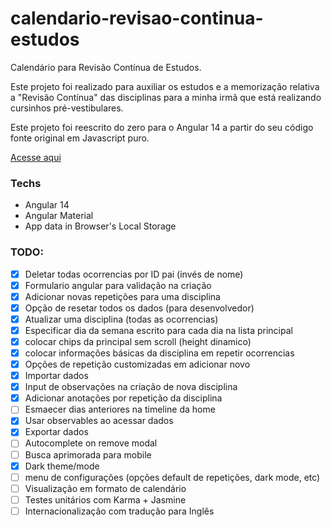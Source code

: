 # calendario-revisao-continua-estudos
Calendário para Revisão Contínua de Estudos.

Este projeto foi realizado para auxiliar os estudos e a memorização relativa a "Revisão Contínua" das disciplinas para a minha irmã que está realizando cursinhos pré-vestibulares.

Este projeto foi reescrito do zero para o Angular 14 a partir do seu código fonte original em Javascript puro.

[Acesse aqui](https://felipe-dias-azevedo.github.io/calendario-revisao-continua-estudos-angular/)

### Techs
* Angular 14
* Angular Material
* App data in Browser's Local Storage

### TODO:
- [x] Deletar todas ocorrencias por ID pai (invés de nome)
- [x] Formulario angular para validação na criação
- [x] Adicionar novas repetições para uma disciplina
- [x] Opção de resetar todos os dados (para desenvolvedor)
- [x] Atualizar uma disciplina (todas as ocorrencias)
- [x] Especificar dia da semana escrito para cada dia na lista principal
- [x] colocar chips da principal sem scroll (height dinamico)
- [x] colocar informações básicas da disciplina em repetir ocorrencias
- [x] Opções de repetição customizadas em adicionar novo
- [x] Importar dados
- [x] Input de observações na criação de nova disciplina
- [x] Adicionar anotações por repetição da disciplina
- [ ] Esmaecer dias anteriores na timeline da home
- [x] Usar observables ao acessar dados
- [x] Exportar dados
- [ ] Autocomplete on remove modal
- [ ] Busca aprimorada para mobile
- [x] Dark theme/mode
- [ ] menu de configurações (opções default de repetições, dark mode, etc)
- [ ] Visualização em formato de calendário
- [ ] Testes unitários com Karma + Jasmine
- [ ] Internacionalização com tradução para Inglês
